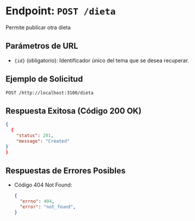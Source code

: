 # Endpoint: `POST /dieta`

Permite publicar otra dieta

## Parámetros de URL
- `{id}` (obligatorio): Identificador único del tema que se desea recuperar.

## Ejemplo de Solicitud
```http
POST /http://localhost:3100/dieta
```

## Respuesta Exitosa (Código 200 OK)
```json
{
  {
    "status": 201,
    "message": "Created"
}
}
```

## Respuestas de Errores Posibles
- Código 404 Not Found:

  ```json
  {
    "errno": 404,
    "error": "not_found",
  }